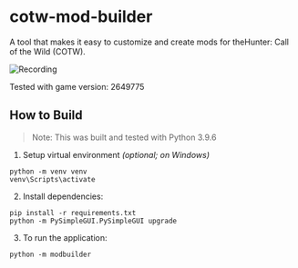# cotw-mod-builder

A tool that makes it easy to customize and create mods for theHunter: Call of the Wild (COTW).

![Recording](https://github-production-user-asset-6210df.s3.amazonaws.com/2107385/297992314-5f7d6c72-8754-42d0-9d4a-4b7a06912b3a.png)

Tested with game version: 2649775

## How to Build
> Note: This was built and tested with Python 3.9.6

1. Setup virtual environment _(optional; on Windows)_
```
python -m venv venv
venv\Scripts\activate
```
2. Install dependencies:
```shell
pip install -r requirements.txt
python -m PySimpleGUI.PySimpleGUI upgrade
```
3. To run the application:
```shell
python -m modbuilder
```
